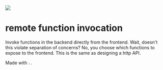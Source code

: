 <img src="https://cdn.rawgit.com/concept-not-found/rfi/b0960586/logo/logo.svg" />

remote function invocation
==========================

Invoke functions in the backend directly from the frontend. Wait, doesn't this violate separation of concerns? No, you choose which functions to expose to the frontend. This is the same as designing a http API.

Made with <img width="1.4%" height="1.4%" src="https://cdn.rawgit.com/concept-not-found/rfi/b0960586/logo/heart.svg" />.

